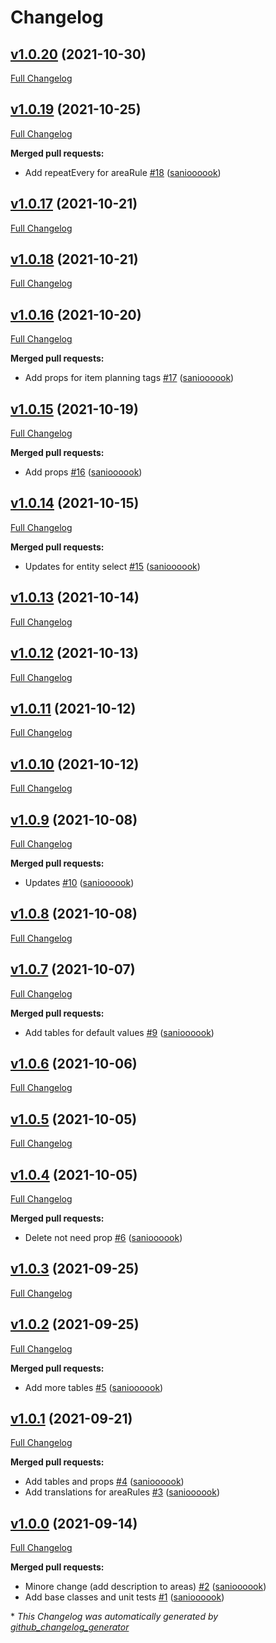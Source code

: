 # Changelog

## [v1.0.20](https://github.com/microting/eform-backendconfiguration-base/tree/v1.0.20) (2021-10-30)

[Full Changelog](https://github.com/microting/eform-backendconfiguration-base/compare/v1.0.19...v1.0.20)

## [v1.0.19](https://github.com/microting/eform-backendconfiguration-base/tree/v1.0.19) (2021-10-25)

[Full Changelog](https://github.com/microting/eform-backendconfiguration-base/compare/v1.0.17...v1.0.19)

**Merged pull requests:**

- Add repeatEvery for areaRule [\#18](https://github.com/microting/eform-backendconfiguration-base/pull/18) ([sanioooook](https://github.com/sanioooook))

## [v1.0.17](https://github.com/microting/eform-backendconfiguration-base/tree/v1.0.17) (2021-10-21)

[Full Changelog](https://github.com/microting/eform-backendconfiguration-base/compare/v1.0.18...v1.0.17)

## [v1.0.18](https://github.com/microting/eform-backendconfiguration-base/tree/v1.0.18) (2021-10-21)

[Full Changelog](https://github.com/microting/eform-backendconfiguration-base/compare/v1.0.16...v1.0.18)

## [v1.0.16](https://github.com/microting/eform-backendconfiguration-base/tree/v1.0.16) (2021-10-20)

[Full Changelog](https://github.com/microting/eform-backendconfiguration-base/compare/v1.0.15...v1.0.16)

**Merged pull requests:**

- Add props for item planning tags [\#17](https://github.com/microting/eform-backendconfiguration-base/pull/17) ([sanioooook](https://github.com/sanioooook))

## [v1.0.15](https://github.com/microting/eform-backendconfiguration-base/tree/v1.0.15) (2021-10-19)

[Full Changelog](https://github.com/microting/eform-backendconfiguration-base/compare/v1.0.14...v1.0.15)

**Merged pull requests:**

- Add props [\#16](https://github.com/microting/eform-backendconfiguration-base/pull/16) ([sanioooook](https://github.com/sanioooook))

## [v1.0.14](https://github.com/microting/eform-backendconfiguration-base/tree/v1.0.14) (2021-10-15)

[Full Changelog](https://github.com/microting/eform-backendconfiguration-base/compare/v1.0.13...v1.0.14)

**Merged pull requests:**

- Updates for entity select  [\#15](https://github.com/microting/eform-backendconfiguration-base/pull/15) ([sanioooook](https://github.com/sanioooook))

## [v1.0.13](https://github.com/microting/eform-backendconfiguration-base/tree/v1.0.13) (2021-10-14)

[Full Changelog](https://github.com/microting/eform-backendconfiguration-base/compare/v1.0.12...v1.0.13)

## [v1.0.12](https://github.com/microting/eform-backendconfiguration-base/tree/v1.0.12) (2021-10-13)

[Full Changelog](https://github.com/microting/eform-backendconfiguration-base/compare/v1.0.11...v1.0.12)

## [v1.0.11](https://github.com/microting/eform-backendconfiguration-base/tree/v1.0.11) (2021-10-12)

[Full Changelog](https://github.com/microting/eform-backendconfiguration-base/compare/v1.0.10...v1.0.11)

## [v1.0.10](https://github.com/microting/eform-backendconfiguration-base/tree/v1.0.10) (2021-10-12)

[Full Changelog](https://github.com/microting/eform-backendconfiguration-base/compare/v1.0.9...v1.0.10)

## [v1.0.9](https://github.com/microting/eform-backendconfiguration-base/tree/v1.0.9) (2021-10-08)

[Full Changelog](https://github.com/microting/eform-backendconfiguration-base/compare/v1.0.8...v1.0.9)

**Merged pull requests:**

- Updates [\#10](https://github.com/microting/eform-backendconfiguration-base/pull/10) ([sanioooook](https://github.com/sanioooook))

## [v1.0.8](https://github.com/microting/eform-backendconfiguration-base/tree/v1.0.8) (2021-10-08)

[Full Changelog](https://github.com/microting/eform-backendconfiguration-base/compare/v1.0.7...v1.0.8)

## [v1.0.7](https://github.com/microting/eform-backendconfiguration-base/tree/v1.0.7) (2021-10-07)

[Full Changelog](https://github.com/microting/eform-backendconfiguration-base/compare/v1.0.6...v1.0.7)

**Merged pull requests:**

- Add tables for default values [\#9](https://github.com/microting/eform-backendconfiguration-base/pull/9) ([sanioooook](https://github.com/sanioooook))

## [v1.0.6](https://github.com/microting/eform-backendconfiguration-base/tree/v1.0.6) (2021-10-06)

[Full Changelog](https://github.com/microting/eform-backendconfiguration-base/compare/v1.0.5...v1.0.6)

## [v1.0.5](https://github.com/microting/eform-backendconfiguration-base/tree/v1.0.5) (2021-10-05)

[Full Changelog](https://github.com/microting/eform-backendconfiguration-base/compare/v1.0.4...v1.0.5)

## [v1.0.4](https://github.com/microting/eform-backendconfiguration-base/tree/v1.0.4) (2021-10-05)

[Full Changelog](https://github.com/microting/eform-backendconfiguration-base/compare/v1.0.3...v1.0.4)

**Merged pull requests:**

- Delete not need prop [\#6](https://github.com/microting/eform-backendconfiguration-base/pull/6) ([sanioooook](https://github.com/sanioooook))

## [v1.0.3](https://github.com/microting/eform-backendconfiguration-base/tree/v1.0.3) (2021-09-25)

[Full Changelog](https://github.com/microting/eform-backendconfiguration-base/compare/v1.0.2...v1.0.3)

## [v1.0.2](https://github.com/microting/eform-backendconfiguration-base/tree/v1.0.2) (2021-09-25)

[Full Changelog](https://github.com/microting/eform-backendconfiguration-base/compare/v1.0.1...v1.0.2)

**Merged pull requests:**

- Add more tables [\#5](https://github.com/microting/eform-backendconfiguration-base/pull/5) ([sanioooook](https://github.com/sanioooook))

## [v1.0.1](https://github.com/microting/eform-backendconfiguration-base/tree/v1.0.1) (2021-09-21)

[Full Changelog](https://github.com/microting/eform-backendconfiguration-base/compare/v1.0.0...v1.0.1)

**Merged pull requests:**

- Add tables and props [\#4](https://github.com/microting/eform-backendconfiguration-base/pull/4) ([sanioooook](https://github.com/sanioooook))
- Add translations for areaRules [\#3](https://github.com/microting/eform-backendconfiguration-base/pull/3) ([sanioooook](https://github.com/sanioooook))

## [v1.0.0](https://github.com/microting/eform-backendconfiguration-base/tree/v1.0.0) (2021-09-14)

[Full Changelog](https://github.com/microting/eform-backendconfiguration-base/compare/df59355ddd674e9d169683ac2bc24ea1e6d74520...v1.0.0)

**Merged pull requests:**

- Minore change \(add description to areas\) [\#2](https://github.com/microting/eform-backendconfiguration-base/pull/2) ([sanioooook](https://github.com/sanioooook))
- Add base classes and unit tests [\#1](https://github.com/microting/eform-backendconfiguration-base/pull/1) ([sanioooook](https://github.com/sanioooook))



\* *This Changelog was automatically generated by [github_changelog_generator](https://github.com/github-changelog-generator/github-changelog-generator)*

